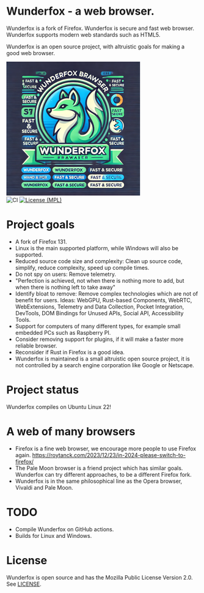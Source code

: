 Wunderfox - a web browser.
=========================

Wunderfox is a fork of Firefox.  Wunderfox is secure and fast web browser. Wunderfox supports modern web standards such as HTML5. 

Wunderfox is an open source project, with altruistic goals for making a good web browser. 


![Wunderfox](wunderfox-logo.png "Wunderfox")  
![CI](https://github.com/wunderfox/wunderfox/actions/workflows/build-firefox.yml/badge.svg) [![License (MPL)](https://img.shields.io/badge/license-Mozilla%20Public%20License-yellow.svg?style=flat-square)](http://opensource.org/licenses/MPL-2.0)

Project goals
=============
- A fork of Firefox 131.
- Linux is the main supported platform, while Windows will also be supported.
- Reduced source code size and complexity: Clean up source code, simplify, reduce complexity, speed up compile times.
- Do not spy on users: Remove telemetry. 
- "Perfection is achieved, not when there is nothing more to add, but when there is nothing left to take away"
- Identify bloat to remove: Remove complex technologies which are not of benefit for users. Ideas: WebGPU, Rust-based Components, WebRTC, WebExtensions, Telemetry and Data Collection, Pocket Integration, DevTools, DOM Bindings for Unused APIs, Social API, Accessibility Tools.
- Support for computers of many different types, for example small embedded PCs such as Raspberry PI.
- Consider removing support for plugins, if it will make a faster more reliable browser.
- Reconsider if Rust in Firefox is a good idea.
- Wunderfox is maintained is a small altruistic open source project, it is not controlled by a search engine corporation like Google or Netscape.


Project status
==============
Wunderfox compiles on Ubuntu Linux 22!

A web of many browsers
======================
- Firefox is a fine web browser, we encourage more people to use Firefox again. https://roytanck.com/2023/12/23/in-2024-please-switch-to-firefox/
- The Pale Moon browser is a friend project which has similar goals. Wunderfox can try different approaches, to be a different Firefox fork.
- Wunderfox is in the same philosophical line as the Opera browser, Vivaldi and Pale Moon.

TODO
====
- Compile Wunderfox on GitHub actions.
- Builds for Linux and Windows.

License
=======
Wunderfox is open source and has the Mozilla Public License Version 2.0. See [LICENSE](LICENSE).





